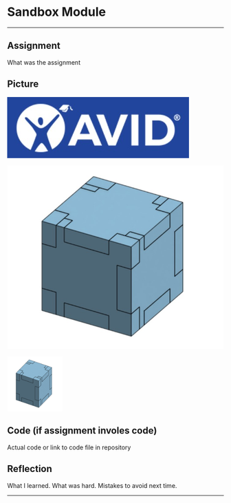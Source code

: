 # Sandbox Module

---

## Assignment

What was the assignment

## Picture

![anything I want](images\AVIDLogoBlue.jpg)

![The Box](images/TheBox.jpg)

<img src="images/TheBox.jpg" alt="The Box" width="128" height="128">

## Code (if assignment involes code)

Actual code or link to code file in repository

## Reflection

What I learned. What was hard.  Mistakes to avoid next time.

---
